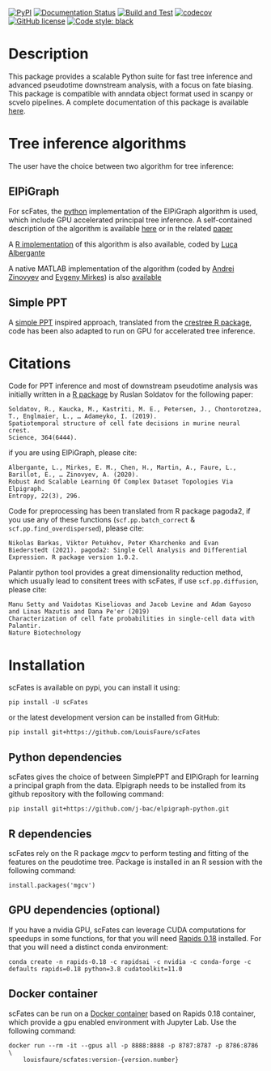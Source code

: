 [![PyPI](https://img.shields.io/pypi/v/scFates.svg)](https://pypi.python.org/pypi/scFates/)
[![Documentation Status](https://readthedocs.org/projects/scfates/badge/?version=latest)](https://scfates.readthedocs.io/en/latest/?badge=latest)
[![Build and Test](https://github.com/LouisFaure/scFates/actions/workflows/build.yml/badge.svg)](https://github.com/LouisFaure/scFates/actions/workflows/build.yml)
[![codecov](https://codecov.io/gh/LouisFaure/scFates/branch/master/graph/badge.svg)](https://codecov.io/gh/LouisFaure/scFates)
[![GitHub license](https://img.shields.io/github/license/LouisFaure/scFates)](https://github.com/LouisFaure/scFates/blob/master/LICENSE)
[![Code style: black](https://img.shields.io/badge/code%20style-black-000000.svg)](https://github.com/psf/black)

Description
===========

This package provides a scalable Python suite for fast tree inference and advanced pseudotime downstream analysis, with a focus on fate biasing. This package is compatible with anndata object format used in scanpy or scvelo pipelines. A complete documentation of this package is available [here](https://scfates.readthedocs.io/en/latest).

Tree inference algorithms
=========================

The user have the choice between two algorithm for tree inference:

## ElPiGraph

For scFates, the [python](https://github.com/j-bac/elpigraph-python/) implementation of the ElPiGraph algorithm is used, which include GPU accelerated principal tree inference. A self-contained description of the algorithm is available [here](https://github.com/auranic/Elastic-principal-graphs/blob/master/ElPiGraph_Methods.pdf) or in the related [paper](https://www.mdpi.com/1099-4300/22/3/296)

A [R implementation](https://github.com/Albluca/ElPiGraph.R) of this algorithm is also available, coded by [Luca Albergante](https://github.com/Albluca)

A native MATLAB implementation of the algorithm (coded by [Andrei
Zinovyev](https://github.com/auranic/) and [Evgeny
Mirkes](https://github.com/Mirkes)) is also
[available](https://github.com/auranic/Elastic-principal-graphs)

## Simple PPT

A [simple PPT](https://www.acsu.buffalo.edu/~yijunsun/lab/Paper/simplePPT.pdf) inspired approach, translated from the [crestree R package](https://github.com/hms-dbmi/crestree), code has been also adapted to run on GPU for accelerated tree inference.

Citations
=========

Code for PPT inference and most of downstream pseudotime analysis was initially written in a [R package](https://github.com/hms-dbmi/crestree) by Ruslan Soldatov for the following paper:

    Soldatov, R., Kaucka, M., Kastriti, M. E., Petersen, J., Chontorotzea, T., Englmaier, L., … Adameyko, I. (2019).
    Spatiotemporal structure of cell fate decisions in murine neural crest.
    Science, 364(6444).

if you are using ElPiGraph, please cite:

    Albergante, L., Mirkes, E. M., Chen, H., Martin, A., Faure, L., Barillot, E., … Zinovyev, A. (2020).
    Robust And Scalable Learning Of Complex Dataset Topologies Via Elpigraph.
    Entropy, 22(3), 296.

Code for preprocessing has been translated from R package pagoda2, if you use any of these functions (`scf.pp.batch_correct` & `scf.pp.find_overdispersed`), please cite:

    Nikolas Barkas, Viktor Petukhov, Peter Kharchenko and Evan
    Biederstedt (2021). pagoda2: Single Cell Analysis and Differential
    Expression. R package version 1.0.2.

Palantir python tool provides a great dimensionality reduction method, which usually lead to consitent trees with scFates, if use `scf.pp.diffusion`, please cite:

    Manu Setty and Vaidotas Kiseliovas and Jacob Levine and Adam Gayoso and Linas Mazutis and Dana Pe'er (2019)
    Characterization of cell fate probabilities in single-cell data with Palantir.
    Nature Biotechnology

Installation
============

scFates is available on pypi, you can install it using:

    pip install -U scFates

or the latest development version can be installed from GitHub:

    pip install git+https://github.com/LouisFaure/scFates

## Python dependencies

scFates gives the choice of between SimplePPT and ElPiGraph for learning a principal graph from the data.
Elpigraph needs to be installed from its github repository with the following command:

    pip install git+https://github.com/j-bac/elpigraph-python.git

## R dependencies

scFates rely on the R package *mgcv* to perform testing and fitting of the features on the peudotime
tree. Package is installed in an R session with the following command:

    install.packages('mgcv')

## GPU dependencies (optional)

If you have a nvidia GPU, scFates can leverage CUDA computations for speedups in some functions, for that you will need
[Rapids 0.18](https://rapids.ai/) installed. For that you will need a distinct conda environment:

    conda create -n rapids-0.18 -c rapidsai -c nvidia -c conda-forge -c defaults rapids=0.18 python=3.8 cudatoolkit=11.0

## Docker container

scFates can be run on a [Docker container](https://hub.docker.com/repository/docker/louisfaure/scfates) based on Rapids 0.18 container,
which provide a gpu enabled environment with Jupyter Lab. Use the following command:

    docker run --rm -it --gpus all -p 8888:8888 -p 8787:8787 -p 8786:8786 \
        louisfaure/scfates:version-{version.number}
